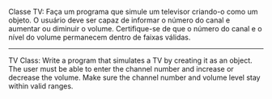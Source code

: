 Classe TV: Faça um programa que simule um televisor criando-o como um objeto. 
O usuário deve ser capaz de informar o número do canal e aumentar ou diminuir o volume. 
Certifique-se de que o número do canal e o nível do volume permanecem dentro de faixas válidas.

----------------------------------------------------------------------------------------------

TV Class: Write a program that simulates a TV by creating it as an object. 
The user must be able to enter the channel number and increase or decrease the volume. 
Make sure the channel number and volume level stay within valid ranges.
